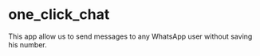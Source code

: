 # one_click_chat
This app allow us to send messages to any WhatsApp user without saving his number.
